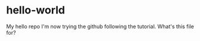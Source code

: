 # hello-world
My hello repo
I'm now trying the github following the tutorial.
What's this file for?
